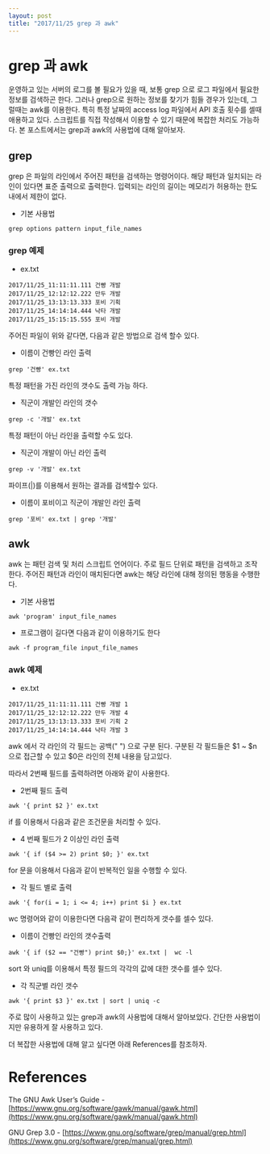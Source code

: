 ```yaml
---
layout: post
title: "2017/11/25 grep 과 awk"
---
```


# grep 과 awk

운영하고 있는 서버의 로그를 볼 필요가 있을 때, 보통 grep 으로 로그 파일에서 필요한 정보를 검색하곤 한다. 그러나 grep으로 원하는 정보를 찾기가 힘들 경우가 있는데, 그럴때는 awk를 이용한다.
특히 특정 날짜의 access log 파일에서 API 호출 횟수를 셀때 애용하고 있다. 스크립트를 직접 작성해서 이용할 수 있기 때문에 복잡한 처리도 가능하다. 본 포스트에서는 grep과 awk의 사용법에 대해 알아보자.

## grep
grep 은 파일의 라인에서 주어진 패턴을 검색하는 명령어이다. 해당 패턴과 일치되는 라인이 있다면 표준 출력으로 출력한다. 
입력되는 라인의 길이는 메모리가 허용하는 한도내에서 제한이 없다.

* 기본 사용법
```
grep options pattern input_file_names
```

### grep 예제

* ex.txt
```
2017/11/25_11:11:11.111 건빵 개발
2017/11/25_12:12:12.222 만두 개발
2017/11/25_13:13:13.333 포비 기획
2017/11/25_14:14:14.444 낙타 개발
2017/11/25_15:15:15.555 포비 개발
```
주어진 파일이 위와 같다면, 다음과 같은 방법으로 검색 할수 있다.

* 이름이 건빵인 라인 출력
```
grep '건빵' ex.txt
```

특정 패턴을 가진 라인의 갯수도 출력 가능 하다.
* 직군이 개발인 라인의 갯수
```
grep -c '개발' ex.txt
```

특정 패턴이 아닌 라인을 출력할 수도 있다.
* 직군이 개발이 아닌 라인 출력
```
grep -v '개발' ex.txt
```

파이프(|)를 이용해서 원하는 결과를 검색할수 있다.
* 이름이 포비이고 직군이 개발인 라인 출력
```
grep '포비' ex.txt | grep '개발'
```


## awk
awk 는 패턴 검색 및 처리 스크립트 언어이다. 주로 필드 단위로 패턴을 검색하고 조작한다. 주어진 패턴과 라인이 매치된다면 awk는 해당 라인에 대해 정의된 행동을 수행한다.

* 기본 사용법
```
awk 'program' input_file_names
```

* 프로그램이 길다면 다음과 같이 이용하기도 한다

```
awk -f program_file input_file_names
```

### awk 예제
* ex.txt
```
2017/11/25_11:11:11.111 건빵 개발 1
2017/11/25_12:12:12.222 만두 개발 4
2017/11/25_13:13:13.333 포비 기획 2
2017/11/25_14:14:14.444 낙타 개발 3
```
awk 에서 각 라인의 각 필드는 공백(" ") 으로 구분 된다. 구분된 각 필드들은 $1 ~ $n 으로 접근할 수 있고 $0은 라인의 전체 내용을 담고있다.


따라서 2번째 필드를 출력하려면 아래와 같이 사용한다.
* 2번째 필드 출력
```
awk '{ print $2 }' ex.txt
```

if 를 이용해서 다음과 같은 조건문을 처리할 수 있다.
* 4 번째 필드가 2 이상인 라인 출력
```
awk '{ if ($4 >= 2) print $0; }' ex.txt
```

for 문을 이용해서 다음과 같이 반복적인 일을 수행할 수 있다.
* 각 필드 별로 출력
```
awk '{ for(i = 1; i <= 4; i++) print $i } ex.txt
```

wc 명령어와 같이 이용한다면 다음곽 같이 편리하게 갯수를 셀수 있다.
* 이름이 건빵인 라인의 갯수출력
```
awk '{ if ($2 == "건빵") print $0;}' ex.txt |  wc -l
```

sort 와 uniq를 이용해서 특정 필드의 각각의 값에 대한 갯수를 셀수 있다.
* 각 직군별 라인 갯수
```
awk '{ print $3 }' ex.txt | sort | uniq -c
```

주로 많이 사용하고 있는 grep과 awk의 사용법에 대해서 알아보았다. 간단한 사용법이지만 유용하게 잘 사용하고 있다. 

더 복잡한 사용법에 대해 알고 싶다면 아래 References를 참조하자.

# References


The GNU Awk User’s Guide - [https://www.gnu.org/software/gawk/manual/gawk.html](https://www.gnu.org/software/gawk/manual/gawk.html)

GNU Grep 3.0 - [https://www.gnu.org/software/grep/manual/grep.html](https://www.gnu.org/software/grep/manual/grep.html)
